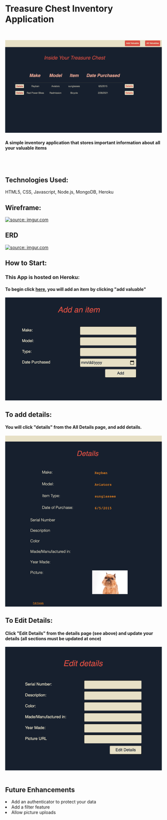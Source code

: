 # Treasure Chest Inventory Application
<br>

![Treasure Chest](public/images/treasure_chest.jpg.png)
#### A simple inventory application that stores important information about all your valuable items
<br><br>

## Technologies Used:
HTML5, CSS, Javascript, Node.js, MongoDB, Heroku

## Wireframe:
<a href="https://imgur.com/1cmSmad"><img src="https://i.imgur.com/1cmSmad.png" title="source: imgur.com" /></a>

## ERD
<a href="https://imgur.com/PeYGilp"><img src="https://i.imgur.com/PeYGilp.png" title="source: imgur.com" /></a>

## How to Start:
### This App is hosted on Heroku:  
#### To begin click <a href="https://treasure-chest-inventory.herokuapp.com/valuables">here</a>, you will add an item by clicking "add valuable"
![Treasure Chest](public/images/Add.jpg)

## To add details:
#### You will click "details" from the <strong> All Details</strong> page, and add details.
![Treasure Chest](public/images/Details.jpg.png)

## To Edit Details: 
#### Click "Edit Details" from the details page (see above) and update your details (all sections must be updated at once)
![Treasure Chest](public/images/edit.png)
<br><br>

## Future Enhancements
<li>Add an authenticator to protect your data
<li> Add a filter feature
<li> Allow picture uploads

